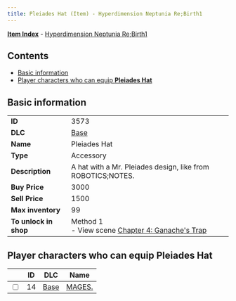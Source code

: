 ```yaml
---
title: Pleiades Hat (Item) - Hyperdimension Neptunia Re;Birth1
---
```


[**Item Index**](/neptunia/rb1/item/index.html) - [Hyperdimension Neptunia Re;Birth1](/neptunia/rb1)

## Contents

- [Basic information](#basic-information)
- [Player characters who can equip **Pleiades Hat**](#player-characters-who-can-equip-pleiades-hat)
## Basic information

|   |   |
| -- | -- |
| **ID** | 3573 |
| **DLC** | [Base](/neptunia/rb1/dlc/1-base.html) |
| **Name** | Pleiades Hat |
| **Type** | Accessory |
| **Description** | A hat with a Mr. Pleiades design, like from ROBOTICS;NOTES. |
| **Buy Price** | 3000 |
| **Sell Price** | 1500 |
| **Max inventory** | 99 |
| **To unlock in shop** | Method 1<br />- View scene [Chapter 4: Ganache's Trap](/neptunia/rb1/scene/1-417-chapter-4-ganaches-trap.html) |


## Player characters who can equip **Pleiades Hat**

|    | ID | DLC | Name |
| -- | -- | --- | ---- |
| <input type="checkbox" id="rb1-player-1-14" class="trackbox" /> | 14 | [Base](/neptunia/rb1/dlc/1-base.html) | [MAGES.](/neptunia/rb1/player/1-14-mages.html) |
